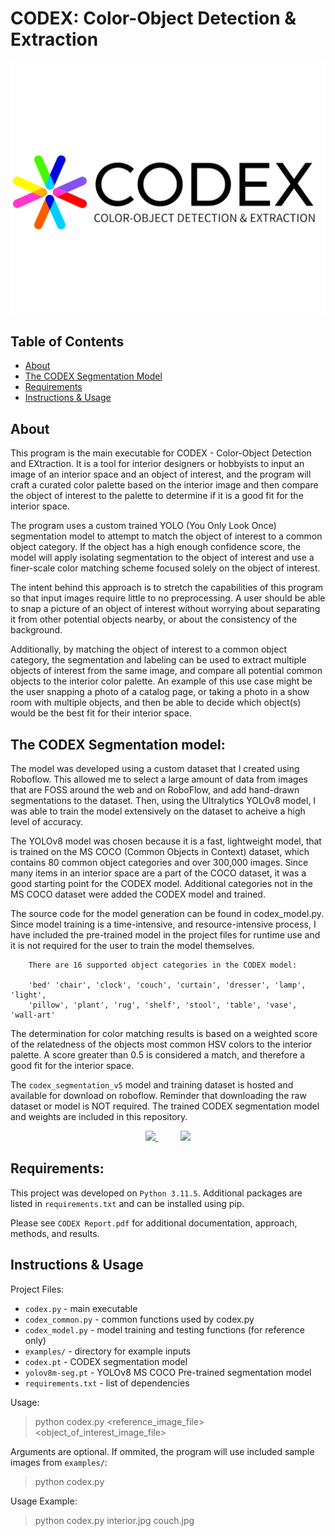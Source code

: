 # CODEX: Color-Object Detection & Extraction

![logo](examples/logo.png)

## Table of Contents

+ [About](#about)   
+ [The CODEX Segmentation Model](#about_model)
+ [Requirements](#requirements)
+ [Instructions & Usage](#instructions--usage)


## About<a name = "about"></a>

This program is the main executable for CODEX - Color-Object Detection and EXtraction.
It is a tool for interior designers or hobbyists to input an image of an interior space
and an object of interest, and the program will craft a curated color palette based on
the interior image and then compare the object of interest to the palette to determine
if it is a good fit for the interior space.

The program uses a custom trained YOLO (You Only Look Once) segmentation model to 
attempt to match the object of interest to a common object category. If the object
has a high enough confidence score, the model will apply isolating segmentation to 
the object of interest and use a finer-scale color matching scheme focused solely
on the object of interest. 

The intent behind this approach is to stretch the capabilities of this program so that
input images require little to no preprocessing. A user should be able to snap a picture
of an object of interest without worrying about separating it from other potential 
objects nearby, or about the consistency of the background.
    
Additionally, by matching the object of interest to a common object category, the segmentation 
and labeling can be used to extract multiple objects of interest from the same image, and 
compare all potential common objects to the interior color palette. An example of this use 
case might be the user snapping a photo of a catalog page, or taking a photo in a show room 
with multiple objects, and then be able to decide which object(s) would be the best fit for 
their interior space.

            
## The CODEX Segmentation model:  <a name = "about_model"></a>

The model was developed using a custom dataset that I created using Roboflow.
This allowed me to select a large amount of data from images that are FOSS around 
the web and on RoboFlow, and add hand-drawn segmentations to the dataset. Then, using
the Ultralytics YOLOv8 model, I was able to train the model extensively on the dataset
to acheive a high level of accuracy. 

The YOLOv8 model was chosen because it is a fast, lightweight model, that is trained on 
the MS COCO (Common Objects in Context) dataset, which contains 80 common object 
categories and over 300,000 images. Since many items in an interior space are a 
part of the COCO dataset, it was a good starting point for the CODEX model. Additional
categories not in the MS COCO dataset were added the CODEX model and trained. 

The source code for the model generation can be found in codex_model.py. Since model 
training is a time-intensive, and resource-intensive process, I have included the 
pre-trained model in the project files for runtime use and it is not required for 
the user to train the model themselves. 

        There are 16 supported object categories in the CODEX model:

        'bed' 'chair', 'clock', 'couch', 'curtain', 'dresser', 'lamp', 'light', 
        'pillow', 'plant', 'rug', 'shelf', 'stool', 'table', 'vase', 'wall-art'

The determination for color matching results is based on a weighted score 
of the relatedness of the objects most common HSV colors to the interior palette. 
A score greater than 0.5 is considered a match, and therefore a good fit for the
interior space.

The `codex_segmentation_v5` model and training dataset is hosted and available for download on roboflow. Reminder that downloading the raw dataset or model is NOT required. The trained CODEX segmentation model and weights are included in this repository. 
&emsp;   
<p align='center'>
<a href="https://universe.roboflow.com/codex-oqz5i/codex_segmentation_v5">
    <img src="https://app.roboflow.com/images/download-dataset-badge.svg"></img>
</a>   
&emsp; &emsp;
<a href="https://universe.roboflow.com/codex-oqz5i/codex_segmentation_v5/model/">
    <img src="https://app.roboflow.com/images/try-model-badge.svg"></img>
</a>
</p>

## Requirements:  <a name = "requirements"></a>

This project was developed on `Python 3.11.5`. Additional packages are listed in 
`requirements.txt` and can be installed using pip.

Please see `CODEX Report.pdf` for additional documentation, approach, methods, and results. 

## Instructions & Usage  <a name = "instructions--usage"></a>
Project Files: 

- `codex.py` - main executable
- `codex_common.py` - common functions used by codex.py
- `codex_model.py` - model training and testing functions (for reference only)
- `examples/` - directory for example inputs 
- `codex.pt` - CODEX segmentation model 
- `yolov8m-seg.pt` - YOLOv8 MS COCO Pre-trained segmentation model
- `requirements.txt` - list of dependencies

Usage:

   > python codex.py <reference_image_file> <object_of_interest_image_file>

  Arguments are optional. If ommited, the program will use included sample images from `examples/`:

   > python codex.py

Usage Example:

> python codex.py interior.jpg  couch.jpg

